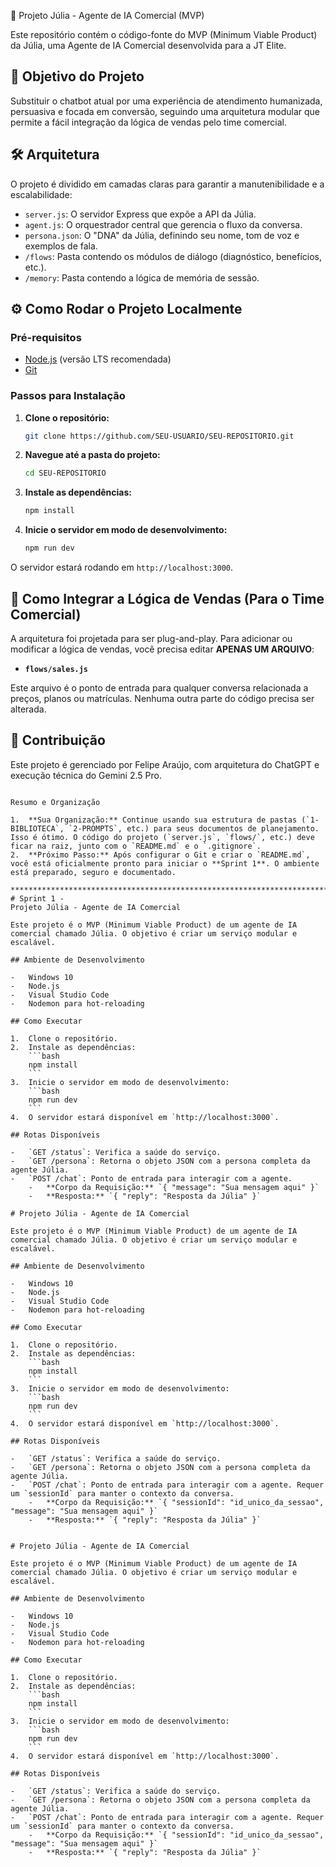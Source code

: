 🚀 Projeto Júlia - Agente de IA Comercial (MVP)

Este repositório contém o código-fonte do MVP (Minimum Viable Product) da Júlia, uma Agente de IA Comercial desenvolvida para a JT Elite.

## 🎯 Objetivo do Projeto

Substituir o chatbot atual por uma experiência de atendimento humanizada, persuasiva e focada em conversão, seguindo uma arquitetura modular que permite a fácil integração da lógica de vendas pelo time comercial.

## 🛠️ Arquitetura

O projeto é dividido em camadas claras para garantir a manutenibilidade e a escalabilidade:

-   `server.js`: O servidor Express que expõe a API da Júlia.
-   `agent.js`: O orquestrador central que gerencia o fluxo da conversa.
-   `persona.json`: O "DNA" da Júlia, definindo seu nome, tom de voz e exemplos de fala.
-   `/flows`: Pasta contendo os módulos de diálogo (diagnóstico, benefícios, etc.).
-   `/memory`: Pasta contendo a lógica de memória de sessão.

## ⚙️ Como Rodar o Projeto Localmente

### Pré-requisitos

-   [Node.js](https://nodejs.org/) (versão LTS recomendada)
-   [Git](https://git-scm.com/)

### Passos para Instalação

1.  **Clone o repositório:**
    ```bash
    git clone https://github.com/SEU-USUARIO/SEU-REPOSITORIO.git
    ```

2.  **Navegue até a pasta do projeto:**
    ```bash
    cd SEU-REPOSITORIO
    ```

3.  **Instale as dependências:**
    ```bash
    npm install
    ```

4.  **Inicie o servidor em modo de desenvolvimento:**
    ```bash
    npm run dev
    ```

O servidor estará rodando em `http://localhost:3000`.

## 🔌 Como Integrar a Lógica de Vendas (Para o Time Comercial)

A arquitetura foi projetada para ser plug-and-play. Para adicionar ou modificar a lógica de vendas, você precisa editar **APENAS UM ARQUIVO**:

-   **`flows/sales.js`**

Este arquivo é o ponto de entrada para qualquer conversa relacionada a preços, planos ou matrículas. Nenhuma outra parte do código precisa ser alterada.

## 🤝 Contribuição

Este projeto é gerenciado por Felipe Araújo, com arquitetura do ChatGPT e execução técnica do Gemini 2.5 Pro.
```

Resumo e Organização

1.  **Sua Organização:** Continue usando sua estrutura de pastas (`1-BIBLIOTECA`, `2-PROMPTS`, etc.) para seus documentos de planejamento. Isso é ótimo. O código do projeto (`server.js`, `flows/`, etc.) deve ficar na raiz, junto com o `README.md` e o `.gitignore`.
2.  **Próximo Passo:** Após configurar o Git e criar o `README.md`, você está oficialmente pronto para iniciar o **Sprint 1**. O ambiente está preparado, seguro e documentado.

****************************************************************************************************************
# Sprint 1 - 
Projeto Júlia - Agente de IA Comercial

Este projeto é o MVP (Minimum Viable Product) de um agente de IA comercial chamado Júlia. O objetivo é criar um serviço modular e escalável.

## Ambiente de Desenvolvimento

-   Windows 10
-   Node.js
-   Visual Studio Code
-   Nodemon para hot-reloading

## Como Executar

1.  Clone o repositório.
2.  Instale as dependências:
    ```bash
    npm install
    ```
3.  Inicie o servidor em modo de desenvolvimento:
    ```bash
    npm run dev
    ```
4.  O servidor estará disponível em `http://localhost:3000`.

## Rotas Disponíveis

-   `GET /status`: Verifica a saúde do serviço.
-   `GET /persona`: Retorna o objeto JSON com a persona completa da agente Júlia.
-   `POST /chat`: Ponto de entrada para interagir com a agente.
    -   **Corpo da Requisição:** `{ "message": "Sua mensagem aqui" }`
    -   **Resposta:** `{ "reply": "Resposta da Júlia" }`

# Projeto Júlia - Agente de IA Comercial

Este projeto é o MVP (Minimum Viable Product) de um agente de IA comercial chamado Júlia. O objetivo é criar um serviço modular e escalável.

## Ambiente de Desenvolvimento

-   Windows 10
-   Node.js
-   Visual Studio Code
-   Nodemon para hot-reloading

## Como Executar

1.  Clone o repositório.
2.  Instale as dependências:
    ```bash
    npm install
    ```
3.  Inicie o servidor em modo de desenvolvimento:
    ```bash
    npm run dev
    ```
4.  O servidor estará disponível em `http://localhost:3000`.

## Rotas Disponíveis

-   `GET /status`: Verifica a saúde do serviço.
-   `GET /persona`: Retorna o objeto JSON com a persona completa da agente Júlia.
-   `POST /chat`: Ponto de entrada para interagir com a agente. Requer um `sessionId` para manter o contexto da conversa.
    -   **Corpo da Requisição:** `{ "sessionId": "id_unico_da_sessao", "message": "Sua mensagem aqui" }`
    -   **Resposta:** `{ "reply": "Resposta da Júlia" }`

    
# Projeto Júlia - Agente de IA Comercial

Este projeto é o MVP (Minimum Viable Product) de um agente de IA comercial chamado Júlia. O objetivo é criar um serviço modular e escalável.

## Ambiente de Desenvolvimento

-   Windows 10
-   Node.js
-   Visual Studio Code
-   Nodemon para hot-reloading

## Como Executar

1.  Clone o repositório.
2.  Instale as dependências:
    ```bash
    npm install
    ```
3.  Inicie o servidor em modo de desenvolvimento:
    ```bash
    npm run dev
    ```
4.  O servidor estará disponível em `http://localhost:3000`.

## Rotas Disponíveis

-   `GET /status`: Verifica a saúde do serviço.
-   `GET /persona`: Retorna o objeto JSON com a persona completa da agente Júlia.
-   `POST /chat`: Ponto de entrada para interagir com a agente. Requer um `sessionId` para manter o contexto da conversa.
    -   **Corpo da Requisição:** `{ "sessionId": "id_unico_da_sessao", "message": "Sua mensagem aqui" }`
    -   **Resposta:** `{ "reply": "Resposta da Júlia" }`